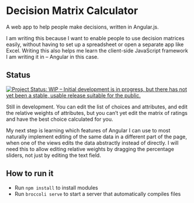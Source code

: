 # Decision Matrix Calculator

A web app to help people make decisions, written in Angular.js.

I am writing this because I want to enable people to use decision matrices easily, without having to set up a spreadsheet or open a separate app like Excel. Writing this also helps me learn the client-side JavaScript framework I am writing it in – Angular in this case.

## Status

[![Project Status: WIP – Initial development is in progress, but there has not yet been a stable, usable release suitable for the public.](http://www.repostatus.org/badges/0.1.0/wip.svg)](http://www.repostatus.org/#wip)

Still in development. You can edit the list of choices and attributes, and edit the relative weights of attributes, but you can’t yet edit the matrix of ratings and have the best choice calculated for you.

My next step is learning which features of Angular I can use to most naturally implement editing of the same data in a different part of the page, when one of the views edits the data abstractly instead of directly. I will need this to allow editing relative weights by dragging the percentage sliders, not just by editing the text field.

## How to run it

* Run `npm install` to install modules
* Run `broccoli serve` to start a server that automatically compiles files
